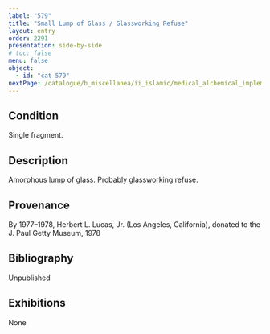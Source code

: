 ```yaml
---
label: "579"
title: "Small Lump of Glass / Glassworking Refuse"
layout: entry
order: 2291
presentation: side-by-side
# toc: false
menu: false
object:
  - id: "cat-579"
nextPage: /catalogue/b_miscellanea/ii_islamic/medical_alchemical_implements/
---
```


## Condition

Single fragment.

## Description

Amorphous lump of glass. Probably glassworking refuse.

## Provenance

By 1977–1978, Herbert L. Lucas, Jr. (Los Angeles, California), donated to the J. Paul Getty Museum, 1978

## Bibliography

Unpublished

## Exhibitions

None